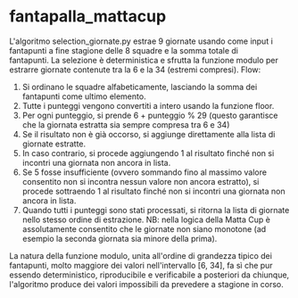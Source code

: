 # fantapalla_mattacup

L'algoritmo selection_giornate.py estrae 9 giornate usando come input i fantapunti a fine stagione delle 8 squadre e la somma totale di fantapunti. La selezione è deterministica e sfrutta la funzione modulo per estrarre giornate contenute tra la 6 e la 34 (estremi compresi). Flow:
1. Si ordinano le squadre alfabeticamente, lasciando la somma dei fantapunti come ultimo elemento.
2. Tutte i punteggi vengono convertiti a intero usando la funzione floor.
3. Per ogni punteggio, si prende 6 + punteggio % 29 (questo garantisce che la giornata estratta sia sempre compresa tra 6 e 34)
4. Se il risultato non è già occorso, si aggiunge direttamente alla lista di giornate estratte.
5. In caso contrario, si procede aggiungendo 1 al risultato finché non si incontri una giornata non ancora in lista.
6. Se 5 fosse insufficiente (ovvero sommando fino al massimo valore consentito non si incontra nessun valore non ancora estratto), si procede sottraendo 1 al risultato finché non si incontri una giornata non ancora in lista.
7. Quando tutti i punteggi sono stati processati, si ritorna la lista di giornate nello stesso ordine di estrazione. NB: nella logica della Matta Cup è assolutamente consentito che le giornate non siano monotone (ad esempio la seconda giornata sia minore della prima).

La natura della funzione modulo, unita all'ordine di grandezza tipico dei fantapunti, molto maggiore dei valori nell'intervallo [6, 34], fa sì che pur essendo deterministico, riproducibile e verificabile a posteriori da chiunque, l'algoritmo produce dei valori impossibili da prevedere a stagione in corso. 
